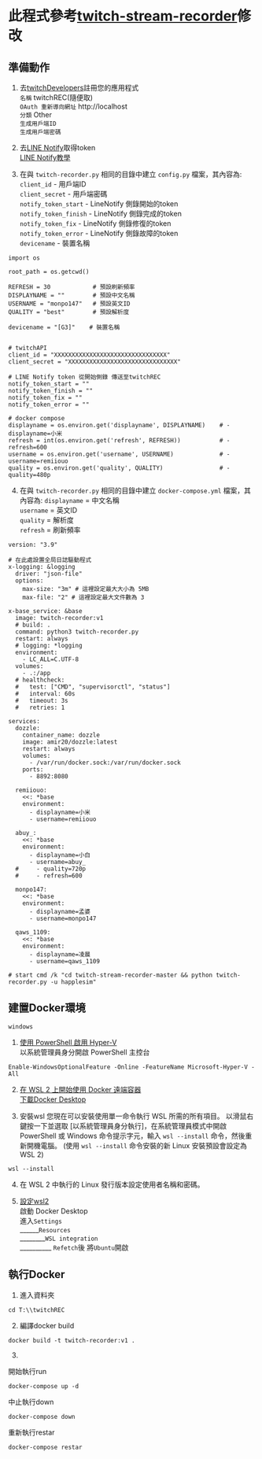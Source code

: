 # 此程式參考[twitch-stream-recorder](https://github.com/ancalentari/twitch-stream-recorder)修改

## 準備動作
1) 去[twitchDevelopers](https://dev.twitch.tv/console/apps)註冊您的應用程式  
`名稱` twitchREC(隨便取)  
`OAuth 重新導向網址` http://localhost  
`分類` Other  
`生成用戶端ID`  
`生成用戶端密碼`  

2) 去[LINE Notify](https://notify-bot.line.me/zh_TW/)取得token  
[LINE Notify教學](https://steam.oxxostudio.tw/category/python/spider/line-notify.html)


3) 在與 `twitch-recorder.py` 相同的目錄中建立 `config.py` 檔案，其內容為:  
`client_id` - 用戶端ID  
`client_secret` - 用戶端密碼  
`notify_token_start` - LineNotify 側錄開始的token  
`notify_token_finish` - LineNotify 側錄完成的token  
`notify_token_fix` - LineNotify 側錄修復的token  
`notify_token_error` - LineNotify 側錄故障的token  
`devicename` - 裝置名稱  

```properties
import os

root_path = os.getcwd()

REFRESH = 30            # 預設刷新頻率
DISPLAYNAME = ""        # 預設中文名稱
USERNAME = "monpo147"   # 預設英文ID
QUALITY = "best"        # 預設解析度

devicename = "[G3]"    # 裝置名稱


# twitchAPI
client_id = "XXXXXXXXXXXXXXXXXXXXXXXXXXXXXXXX"
client_secret = "XXXXXXXXXXXXXXXXXXXXXXXXXXXXXXX"

# LINE Notify token 從開始側錄 傳送至twitchREC
notify_token_start = ""
notify_token_finish = ""
notify_token_fix = ""
notify_token_error = ""

# docker compose
displayname = os.environ.get('displayname', DISPLAYNAME)    # - displayname=小米    
refresh = int(os.environ.get('refresh', REFRESH))           # - refresh=600
username = os.environ.get('username', USERNAME)             # - username=remiiouo
quality = os.environ.get('quality', QUALITY)                # - quality=480p
```

4) 在與 `twitch-recorder.py` 相同的目錄中建立 `docker-compose.yml` 檔案，其內容為: 
`displayname` = 中文名稱  
`username` = 英文ID  
`quality` = 解析度  
`refresh` = 刷新頻率  

```
version: "3.9"

# 在此處設置全局日誌驅動程式
x-logging: &logging
  driver: "json-file"
  options:
    max-size: "3m" # 這裡設定最大大小為 5MB
    max-file: "2" # 這裡設定最大文件數為 3

x-base_service: &base
  image: twitch-recorder:v1
  # build: .
  command: python3 twitch-recorder.py
  restart: always
  # logging: *logging
  environment:
    - LC_ALL=C.UTF-8
  volumes:
    - .:/app
  # healthcheck:
  #   test: ["CMD", "supervisorctl", "status"]
  #   interval: 60s
  #   timeout: 3s
  #   retries: 1

services:
  dozzle:
    container_name: dozzle
    image: amir20/dozzle:latest
    restart: always
    volumes:
      - /var/run/docker.sock:/var/run/docker.sock
    ports:
      - 8892:8080

  remiiouo:
    <<: *base
    environment:
      - displayname=小米
      - username=remiiouo

  abuy_:
    <<: *base
    environment:
      - displayname=小白
      - username=abuy_
  #     - quality=720p
  #     - refresh=600

  monpo147:
    <<: *base
    environment:
      - displayname=孟婆
      - username=monpo147

  qaws_1109:
    <<: *base
    environment:
      - displayname=凌晨
      - username=qaws_1109

# start cmd /k "cd twitch-stream-recorder-master && python twitch-recorder.py -u happlesim"
```

## 建置Docker環境  
`windows`  
1) [使用 PowerShell 啟用 Hyper-V](https://learn.microsoft.com/zh-tw/virtualization/hyper-v-on-windows/quick-start/enable-hyper-v#enable-hyper-v-using-powershell)  
以系統管理員身分開啟 PowerShell 主控台  
```
Enable-WindowsOptionalFeature -Online -FeatureName Microsoft-Hyper-V -All
```

2) [在 WSL 2 上開始使用 Docker 遠端容器](https://learn.microsoft.com/zh-tw/windows/wsl/install)  
[下載Docker Desktop](https://docs.docker.com/desktop/install/windows-install/)  

3) 安裝wsl
您現在可以安裝使用單一命令執行 WSL 所需的所有項目。 以滑鼠右鍵按一下並選取 [以系統管理員身分執行]，在系統管理員模式中開啟 PowerShell 或 Windows 命令提示字元，輸入 `wsl --install` 命令，然後重新開機電腦。 (使用 `wsl --install` 命令安裝的新 Linux 安裝預設會設定為 WSL 2)  
```
wsl --install
```
4) 在 WSL 2 中執行的 Linux 發行版本設定使用者名稱和密碼。  



5) [設定wsl2](https://learn.microsoft.com/zh-tw/windows/wsl/tutorials/wsl-containers)  
啟動 Docker Desktop  
進入`Settings`  
______`Resources`  
________`WSL integration`  
__________ `Refetch`後 將`Ubuntu`開啟   


## 執行Docker
1) 進入資料夾
```
cd T:\\twitchREC
```

2) 編譯docker build
```
docker build -t twitch-recorder:v1 .
```

3)   
開始執行run
```
docker-compose up -d
```

中止執行down
```
docker-compose down
```

重新執行restar
```
docker-compose restar
```
